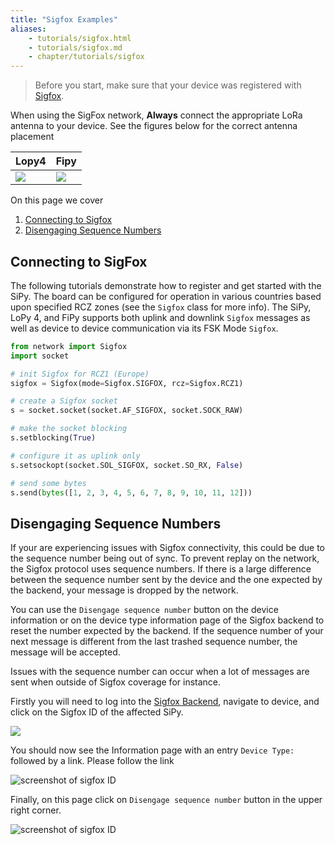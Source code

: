 ```yaml
---
title: "Sigfox Examples"
aliases:
    - tutorials/sigfox.html
    - tutorials/sigfox.md
    - chapter/tutorials/sigfox
---
```


> Before you start, make sure that your device was registered with [Sigfox](/gettingstarted/registration/sigfox).

When using the SigFox network, **Always** connect the appropriate LoRa antenna to your device. See the figures below for the correct antenna placement

|  Lopy4 | Fipy  |   
|---|---|
| ![](/gitbook/assets/lora_sigfox_pigtail_lopy4.png) | ![](/gitbook/assets/lora_sigfox_pigtail_fipy.png)  |   

On this page we cover
1. [Connecting to Sigfox](#connecting-to-sigfox)
2. [Disengaging Sequence Numbers](#disengaging-sequence-numbers)


## Connecting to SigFox
The following tutorials demonstrate how to register and get started with the SiPy. The board can be configured for operation in various countries based upon specified RCZ zones (see the `Sigfox` class for more info). The SiPy, LoPy 4, and FiPy supports both uplink and downlink `Sigfox` messages as well as device to device communication via its FSK Mode `Sigfox`.

```python
from network import Sigfox
import socket

# init Sigfox for RCZ1 (Europe)
sigfox = Sigfox(mode=Sigfox.SIGFOX, rcz=Sigfox.RCZ1)

# create a Sigfox socket
s = socket.socket(socket.AF_SIGFOX, socket.SOCK_RAW)

# make the socket blocking
s.setblocking(True)

# configure it as uplink only
s.setsockopt(socket.SOL_SIGFOX, socket.SO_RX, False)

# send some bytes
s.send(bytes([1, 2, 3, 4, 5, 6, 7, 8, 9, 10, 11, 12]))
```


## Disengaging Sequence Numbers

If your are experiencing issues with Sigfox connectivity, this could be due to the sequence number being out of sync. To prevent replay on the network, the Sigfox protocol uses sequence numbers. If there is a large difference between the sequence number sent by the device and the one expected by the backend, your message is dropped by the network.

You can use the `Disengage sequence number` button on the device information or on the device type information page of the Sigfox backend to reset the number expected by the backend. If the sequence number of your next message is different from the last trashed sequence number, the message will be accepted.

Issues with the sequence number can occur when a lot of messages are sent when outside of Sigfox coverage for instance.

Firstly you will need to log into the [Sigfox Backend](https://backend.sigfox.com), navigate to device, and click on the Sigfox ID of the affected SiPy.

![](/gitbook/assets/seq_dis_1-1.png)

You should now see the Information page with an entry `Device Type:` followed by a link. Please follow the link

![screenshot of sigfox ID](/gitbook/assets/seq_dis_2.png)

Finally, on this page click on `Disengage sequence number` button in the upper right corner.

![screenshot of sigfox ID](/gitbook/assets/seq_dis_3.png)
